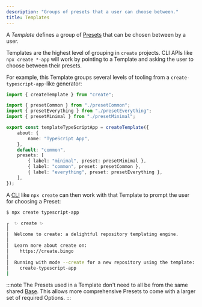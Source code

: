 ```yaml
---
description: "Groups of presets that a user can choose between."
title: Templates
---
```


A _Template_ defines a group of [Presets](./presets) that can be chosen between by a user.

Templates are the highest level of grouping in `create` projects.
CLI APIs like `npx create *-app` will work by pointing to a Template and asking the user to choose between their presets.

For example, this Template groups several levels of tooling from a `create-typescript-app`-like generator:

```ts
import { createTemplate } from "create";

import { presetCommon } from "./presetCommon";
import { presetEverything } from "./presetEverything";
import { presetMinimal } from "./presetMinimal";

export const templateTypeScriptApp = createTemplate({
	about: {
		name: "TypeScript App",
	},
	default: "common",
	presets: [
		{ label: "minimal", preset: presetMinimal },
		{ label: "common", preset: presetCommon },
		{ label: "everything", preset: presetEverything },
	],
});
```

A [CLI](../../cli) like `npx create` can then work with that Template to prompt the user for choosing a Preset:

```bash
$ npx create typescript-app

┌  ✨ create ✨
│
│  Welcome to create: a delightful repository templating engine.
│
│  Learn more about create on:
│    https://create.bingo
│
│  Running with mode --create for a new repository using the template:
│    create-typescript-app
|
```

:::note
The Presets used in a Template don't need to all be from the same shared [Base](./bases).
This allows more comprehensive Presets to come with a larger set of required Options.
:::
